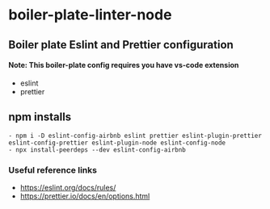 # boiler-plate-linter-node

## Boiler plate Eslint and Prettier configuration

#### Note: This boiler-plate config requires you have vs-code extension

- eslint
- prettier

## npm installs

```
- npm i -D eslint-config-airbnb eslint prettier eslint-plugin-prettier eslint-config-prettier eslint-plugin-node eslint-config-node
- npx install-peerdeps --dev eslint-config-airbnb
```

### Useful reference links

- https://eslint.org/docs/rules/
- https://prettier.io/docs/en/options.html
